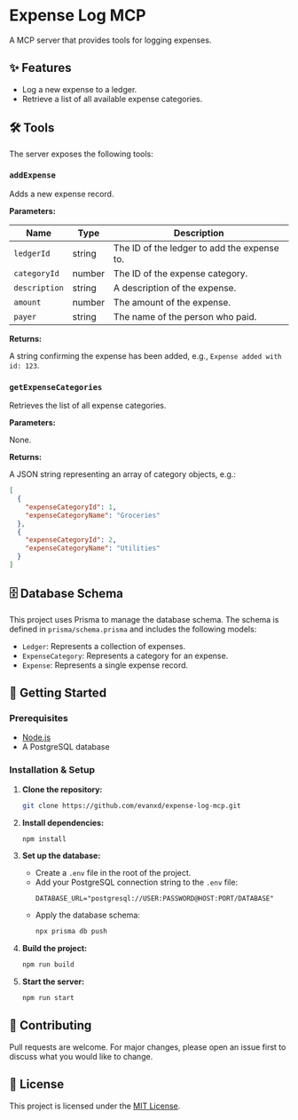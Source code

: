 # Expense Log MCP

A MCP server that provides tools for logging expenses.

## ✨ Features

- Log a new expense to a ledger.
- Retrieve a list of all available expense categories.

## 🛠️ Tools

The server exposes the following tools:

### `addExpense`

Adds a new expense record.

**Parameters:**

| Name          | Type   | Description                               |
|---------------|--------|-------------------------------------------|
| `ledgerId`    | string | The ID of the ledger to add the expense to. |
| `categoryId`  | number | The ID of the expense category.           |
| `description` | string | A description of the expense.             |
| `amount`      | number | The amount of the expense.                |
| `payer`       | string | The name of the person who paid.          |

**Returns:**

A string confirming the expense has been added, e.g., `Expense added with id: 123`.

### `getExpenseCategories`

Retrieves the list of all expense categories.

**Parameters:**

None.

**Returns:**

A JSON string representing an array of category objects, e.g.:
```json
[
  {
    "expenseCategoryId": 1,
    "expenseCategoryName": "Groceries"
  },
  {
    "expenseCategoryId": 2,
    "expenseCategoryName": "Utilities"
  }
]
```

## 🗄️ Database Schema

This project uses Prisma to manage the database schema. The schema is defined in `prisma/schema.prisma` and includes the following models:

- `Ledger`: Represents a collection of expenses.
- `ExpenseCategory`: Represents a category for an expense.
- `Expense`: Represents a single expense record.

## 🚀 Getting Started

### Prerequisites

- [Node.js](https://nodejs.org/)
- A PostgreSQL database

### Installation & Setup

1.  **Clone the repository:**
    ```bash
    git clone https://github.com/evanxd/expense-log-mcp.git
    ```

2.  **Install dependencies:**
    ```bash
    npm install
    ```

3.  **Set up the database:**
    - Create a `.env` file in the root of the project.
    - Add your PostgreSQL connection string to the `.env` file:
      ```
      DATABASE_URL="postgresql://USER:PASSWORD@HOST:PORT/DATABASE"
      ```
    - Apply the database schema:
      ```bash
      npx prisma db push
      ```

4.  **Build the project:**
    ```bash
    npm run build
    ```

5.  **Start the server:**
    ```bash
    npm run start
    ```

## 🙌 Contributing

Pull requests are welcome. For major changes, please open an issue first to discuss what you would like to change.

## 📄 License

This project is licensed under the [MIT License](LICENSE).
